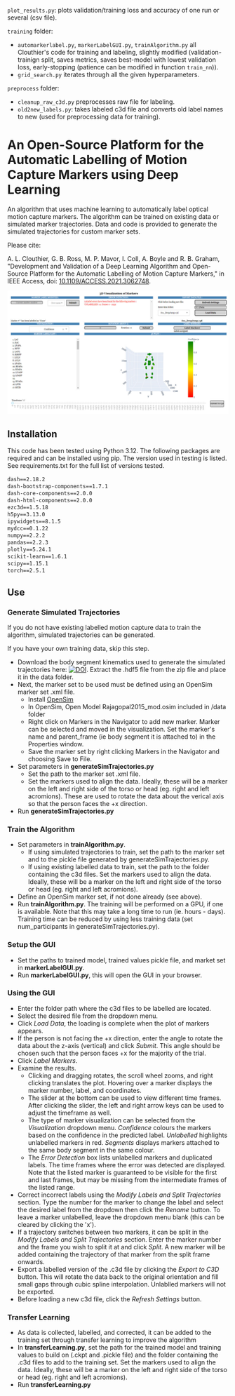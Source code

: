 `plot_results.py`: plots validation/training loss and accuracy of one run or several (csv file).

`training` folder: 
- `automarkerlabel.py`, `markerLabelGUI.py`, `trainAlgorithm.py` all Clouthier's code for training and labeling, slightly modified (validation-trainign split, saves metrics, saves best-model with lowest validation loss, early-stopping (patience can be modified in function `train_nn`)). 
- `grid_search.py` iterates through all the given hyperparameters.

`preprocess` folder: 
- `cleanup_raw_c3d.py` preprocesses raw file for labeling.
- `old2new_labels.py`: takes labeled c3d file and converts old label names to new (used for preprocessing data for training). 


# An Open-Source Platform for the Automatic Labelling of Motion Capture Markers using Deep Learning

An algorithm that uses machine learning to automatically label optical motion capture markers. The algorithm can be trained on existing data or simulated marker trajectories. Data and code is provided to generate the simulated trajectories for custom marker sets.

Please cite:

A. L. Clouthier, G. B. Ross, M. P. Mavor, I. Coll, A. Boyle and R. B. Graham, "Development and Validation of a Deep Learning Algorithm and Open-Source Platform for the Automatic Labelling of Motion Capture Markers," in IEEE Access, doi: [10.1109/ACCESS.2021.3062748](https://doi.org/10.1109/ACCESS.2021.3062748).
 
![Marker Labelling GUI](/images/auto-marker-label-GUI.jpg) 
 
## Installation
This code has been tested using Python 3.12. The following packages are required and can be installed using pip. The version used in testing is listed. See requirements.txt for the full list of versions tested.
```
dash==2.18.2
dash-bootstrap-components==1.7.1
dash-core-components==2.0.0
dash-html-components==2.0.0
ezc3d==1.5.18
h5py==3.13.0
ipywidgets==8.1.5
mydcc==0.1.22
numpy==2.2.2
pandas==2.2.3
plotly==5.24.1
scikit-learn==1.6.1
scipy==1.15.1
torch==2.5.1
```

## Use
### Generate Simulated Trajectories
If you do not have existing labelled motion capture data to train the algorithm, simulated trajectories can be generated. 

If you have your own training data, skip this step.
- Download the body segment kinematics used to generate the simulated trajectories here: [![DOI](https://zenodo.org/badge/DOI/10.5281/zenodo.4293999.svg)](https://doi.org/10.5281/zenodo.4293999). Extract the .hdf5 file from the zip file and place it in the data folder.
- Next, the marker set to be used must be defined using an OpenSim marker set .xml file. 
  - Install [OpenSim](https://simtk.org/frs/index.php?group_id=91)
  - In OpenSim, Open Model Rajagopal2015_mod.osim included in /data folder
  - Right click on Markers in the Navigator to add new marker. Marker can be selected and moved in the visualization. Set the marker's name and parent_frame (ie body segment it is attached to) in the Properties window.
  - Save the marker set by right clicking Markers in the Navigator and choosing Save to File.
- Set parameters in **generateSimTrajectories.py**
  - Set the path to the marker set .xml file. 
  - Set the markers used to align the data. Ideally, these will be a marker on the left and right side of the torso or head (eg. right and left acromions). These are used to rotate the data about the verical axis so that the person faces the +x direction.
- Run **generateSimTrajectories.py**

### Train the Algorithm
- Set parameters in **trainAlgorithm.py**.
  - If using simulated trajectories to train, set the path to the marker set and to the pickle file generated by generateSimTrajectories.py.
  - If using existing labelled data to train, set the path to the folder containing the c3d files. Set the markers used to align the data. Ideally, these will be a marker on the left and right side of the torso or head (eg. right and left acromions).
- Define an OpenSim marker set, if not done already (see above).
- Run **trainAlgorithm.py**. The training will be performed on a GPU, if one is available. 
Note that this may take a long time to run (ie. hours - days). Training time can be reduced by using less training data (set num_participants in generateSimTrajectories.py).

### Setup the GUI
- Set the paths to trained model, trained values pickle file, and market set in **markerLabelGUI.py**.
- Run **markerLabelGUI.py**, this will open the GUI in your browser.

### Using the GUI 
- Enter the folder path where the c3d files to be labelled are located.
- Select the desired file from the dropdown menu.
- Click *Load Data*, the loading is complete when the plot of markers appears.
- If the person is not facing the +x direction, enter the angle to rotate the data about the z-axis (vertical) and click *Submit*. This angle should be chosen such that the person faces +x for the majority of the trial. 
- Click *Label Markers*.
- Examine the results.
  - Clicking and dragging rotates, the scroll wheel zooms, and right clicking translates the plot. Hovering over a marker displays the marker number, label, and coordinates.
  - The slider at the bottom can be used to view different time frames. After clicking the slider, the left and right arrow keys can be used to adjust the timeframe as well.
  - The type of marker visualization can be selected from the *Visualization* dropdown menu. *Confidence* colours the markers based on the confidence in the predicted label. *Unlabelled* highlights unlabelled markers in red. *Segments* displays markers attached to the same body segment in the same colour.
  - The *Error Detection* box lists unlabelled markers and duplicated labels. The time frames where the error was detected are displayed. Note that the listed marker is guaranteed to be visible for the first and last frames, but may be missing from the intermediate frames of the listed range.
- Correct incorrect labels using the *Modify Labels and Split Trajectories* section. Type the number for the marker to change the label and select the desired label from the dropdown then click the *Rename* button. To leave a marker unlabelled, leave the dropdown menu blank (this can be cleared by clicking the 'x').
- If a trajectory switches between two markers, it can be split in the *Modify Labels and Split Trajectories* section. Enter the marker number and the frame you wish to split it at and click *Split*. A new marker will be added containing the trajectory of that marker from the split frame onwards.
- Export a labelled version of the .c3d file by clicking the *Export to C3D* button. This will rotate the data back to the original orientation and fill small gaps through cubic spline interpolation. Unlablled markers will not be exported.
- Before loading a new c3d file, click the *Refresh Settings* button.

### Transfer Learning
- As data is collected, labelled, and corrected, it can be added to the training set through transfer learning to improve the algorithm
- In **transferLearning.py**, set the path for the trained model and training values to build on (.ckpt and .pickle file) and the folder containing the .c3d files to add to the training set. Set the markers used to align the data. Ideally, these will be a marker on the left and right side of the torso or head (eg. right and left acromions).
- Run **transferLearning.py**
